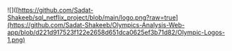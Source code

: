 ![]([https://github.com/Sadat-Shakeeb/sql_netflix_project/blob/main/logo.png?raw=true](https://github.com/Sadat-Shakeeb/Olympics-Analysis-Web-app/blob/d221d917523f122e2658d651dca0625ef3b71d82/Olympic-Logos-1.png)
